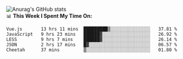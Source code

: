 
![Anurag's GitHub stats](https://github-readme-stats.vercel.app/api?username=supergczh&show_icons=true&theme=radical)
<br />
📊 **This Week I Spent My Time On:**

<!--START_SECTION:waka-->
```text
Vue.js       13 hrs 11 mins  █████████▒░░░░░░░░░░░░░░░   37.81 % 
JavaScript   9 hrs 23 mins   ██████▓░░░░░░░░░░░░░░░░░░   26.92 % 
LESS         9 hrs 7 mins    ██████▓░░░░░░░░░░░░░░░░░░   26.14 % 
JSON         2 hrs 17 mins   █▓░░░░░░░░░░░░░░░░░░░░░░░   06.57 % 
Cheetah      37 mins         ▒░░░░░░░░░░░░░░░░░░░░░░░░   01.80 % 
```
<!--END_SECTION:waka-->
